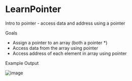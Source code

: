 # LearnPointer
Intro to pointer - access data and address using a pointer


Goals
- Assign a pointer to an array (both a pointer *)
- Access data from the array using pointer
- Access address of each element in array using pointer



Example Output


![image](https://user-images.githubusercontent.com/97081479/165883475-836518ee-9ad0-447e-b53a-381b6f5ce557.png)

